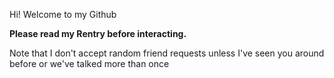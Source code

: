 Hi! Welcome to my Github

**Please read my Rentry before interacting.**

Note that I don't accept random friend requests unless I've seen you around before or we've talked more than once
